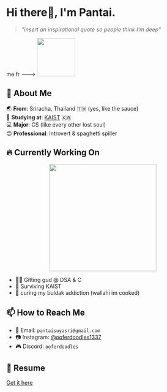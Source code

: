 <link rel="stylesheet" type='text/css' href="https://cdn.jsdelivr.net/gh/devicons/devicon@latest/devicon.min.css" />

# Hi there👋, I'm Pantai.
> *"insert an inspirational quote so people think I'm deep"*  

me fr ---> <img src="https://media.tenor.com/3X2mrP5sjv8AAAAi/bocchi-the-rock-bocchi.gif" width="100">


## 🚀 About Me  
🌏 **From**: Sriracha, Thailand 🇹🇭 (yes, like the sauce)  
🏫 **Studying at**: [KAIST](https://www.kaist.ac.kr/en/) 🇰🇷  
💻 **Major**: CS (like every other lost soul)  
🙃 **Professional**: Introvert & spaghetti spiller  

## 🔥 Currently Working On
<p align="center">
  <img src="https://media1.tenor.com/m/p1SESJZYkscAAAAd/bocchi-the-rock-bocchi.gif" width="280">
</p>

- 🏋️‍♂️ Gitting gud @ DSA & C
- 💯 Surviving KAIST
- 🍜 curing my buldak addiction (wallahi im cooked)

## 📫 How to Reach Me  
- 📧 Email: `pantaisuyasri@gmail.com`  
- 📷 Instagram: [@ooferdoodles1337](https://www.instagram.com/pt_suyasri)
- 🎮 Discord: `ooferdoodles`

## 📄 Resume
[Get it here](https://files.catbox.moe/s8trnv.pdf)
  


